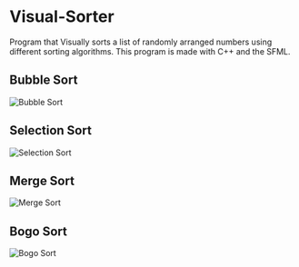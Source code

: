 # Visual-Sorter
Program that Visually sorts a list of randomly arranged numbers using different sorting algorithms. This program is made with C++ and the SFML.


## Bubble Sort
![Bubble Sort](https://github.com/JBobda/Visual-Sorter/blob/master/res/screenshots/BubbleSort.gif)

## Selection Sort
![Selection Sort](https://github.com/JBobda/Visual-Sorter/blob/master/res/screenshots/SelectionSort.gif)

## Merge Sort
![Merge Sort](https://github.com/JBobda/Visual-Sorter/blob/master/res/screenshots/MergeSort.gif)

## Bogo Sort
![Bogo Sort](https://github.com/JBobda/Visual-Sorter/blob/master/res/screenshots/BogoSort.gif)
